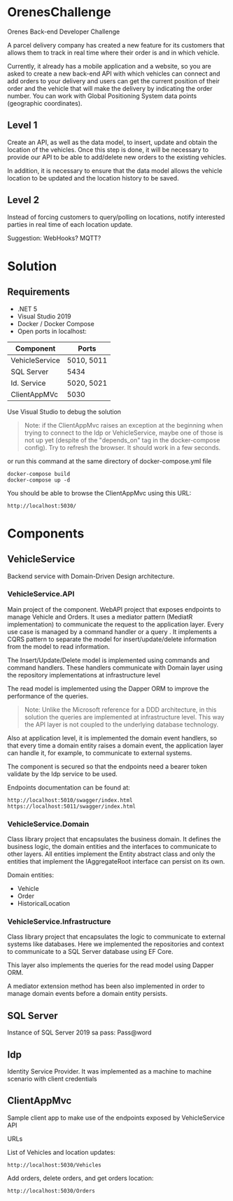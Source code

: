 # OrenesChallenge
Orenes Back-end Developer Challenge

A parcel delivery company has created a new feature for its customers that allows them to track in real time where their order is and in which vehicle.

Currently, it already has a mobile application and a website, so you are asked to create a new back-end API with which vehicles can connect and add orders to your delivery and users can get the current position of their order and the vehicle that will make the delivery by indicating the order number. You can work with Global Positioning System data points (geographic coordinates).

## Level 1
Create an API, as well as the data model, to insert, update and obtain the location of the vehicles. Once this step is done, it will be necessary to provide our API to be able to add/delete new orders to the existing vehicles.

In addition, it is necessary to ensure that the data model allows the vehicle location to be updated and the location history to be saved.

## Level 2
Instead of forcing customers to query/polling on locations, notify interested parties in real time of each location update.

Suggestion: WebHooks? MQTT?

# Solution
## Requirements
* .NET 5
* Visual Studio 2019
* Docker / Docker Compose
* Open ports in localhost:


| Component      |      Ports |
|----------------|------------|
| VehicleService | 5010, 5011 |
| SQL Server     | 5434       |
| Id. Service    | 5020, 5021 |
| ClientAppMVc   | 5030       |

Use Visual Studio to debug the solution 
>Note: if the ClientAppMvc raises an exception at the beginning when trying to connect to the Idp or VehicleService, maybe one of those is not up yet (despite of the "depends_on" tag in the docker-compose config). Try to refresh the browser. It should work in a few seconds. 

or run this command at the same directory of docker-compose.yml file
```
docker-compose build
docker-compose up -d
```
You should be able to browse the ClientAppMvc using this URL:
```
http://localhost:5030/
```

# Components
## VehicleService
Backend service with Domain-Driven Design architecture. 
### VehicleService.API
Main project of the component. WebAPI project that exposes endpoints to manage Vehicle and Orders. It uses a mediator pattern (MediatR implementation) to communicate the request to the application layer. Every use case is managed by a command handler or a query .
It implements a CQRS pattern to separate the model for insert/update/delete information from the model to read information.

The Insert/Update/Delete model is implemented using commands and command handlers. These handlers communicate with Domain layer using the repository implementations at infrastructure level

The read model is implemented using the Dapper ORM to improve the performance of the queries. 
>Note: Unlike the Microsoft reference for a DDD architecture, in this solution the queries are implemented at infrastructure level. This way the API layer is not coupled to the underlying database technology.

Also at application level, it is implemented the domain event handlers, so that every time a domain entity raises a domain event, the application layer can handle it, for example, to communicate to external systems.

The component is secured so that the endpoints need a bearer token validate by the Idp service to be used.

Endpoints documentation can be found at:
```
http://localhost:5010/swagger/index.html
https://localhost:5011/swagger/index.html
```

### VehicleService.Domain
Class library project that encapsulates the business domain. It defines the business logic, the domain entities and the interfaces to communicate to other layers.
All entities implement the Entity abstract class and only the entities that implement the IAggregateRoot interface can persist on its own.

Domain entities:
* Vehicle
* Order
* HistoricalLocation

### VehicleService.Infrastructure
Class library project that encapsulates the logic to communicate to external systems like databases. Here we implemented the repositories and context to communicate to a SQL Server database using EF Core.

This layer also implements the queries for the read model using Dapper ORM.

A mediator extension method has been also implemented in order to manage domain events before a domain entity persists.


## SQL Server
Instance of SQL Server 2019
sa pass: Pass@word

## Idp
Identity Service Provider. It was implemented as a machine to machine scenario with client credentials

## ClientAppMvc
Sample client app to make use of the endpoints exposed by VehicleService API

URLs

List of Vehicles and location updates:
```
http://localhost:5030/Vehicles
```

Add orders, delete orders, and get orders location:

```
http://localhost:5030/Orders
```